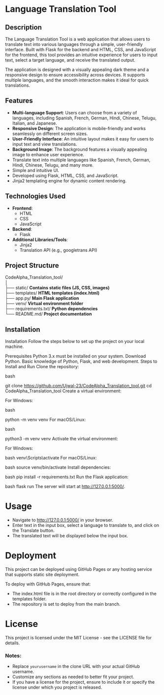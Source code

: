 # Language Translation Tool

## Description

The Language Translation Tool is a web application that allows users to translate text into various languages through a simple, user-friendly interface. Built with Flask for the backend and HTML, CSS, and JavaScript for the frontend, this tool provides an intuitive experience for users to input text, select a target language, and receive the translated output.

The application is designed with a visually appealing dark theme and a responsive design to ensure accessibility across devices. It supports multiple languages, and the smooth interaction makes it ideal for quick translations.

## Features

- **Multi-language Support**: Users can choose from a variety of languages, including Spanish, French, German, Hindi, Chinese, Telugu, Italian, and Japanese.
- **Responsive Design**: The application is mobile-friendly and works seamlessly on different screen sizes.
- **User-Friendly Interface**: An intuitive layout makes it easy for users to input text and view translations.
- **Background Image**: The background features a visually appealing image to enhance user experience.
- Translate text into multiple languages like Spanish, French, German, Hindi, Chinese, Telugu, and many more.
- Simple and intuitive UI.
- Developed using Flask, HTML, CSS, and JavaScript.
- Jinja2 templating engine for dynamic content rendering.

## Technologies Used

- **Frontend**: 
  - HTML
  - CSS
  - JavaScript
- **Backend**:
  - Flask
- **Additional Libraries/Tools**:
   - Jinja2
   - Translation API (e.g., googletrans API)

## Project Structure

CodeAlpha_Translation_tool/</br>
│</br>
├── static/               **Contains static files (JS, CSS, images)**</br>
├── templates/           **HTML templates (index.html)**</br>
├── app.py/              **Main Flask application**</br>
├── venv/                 **Virtual environment folder**</br>
├── requirements.txt/     **Python dependencies**</br>
└── README.md/             **Project documentation**</br>

## Installation

Installation
Follow the steps below to set up the project on your local machine.

Prerequisites
Python 3.x must be installed on your system. Download Python.
Basic knowledge of Python, Flask, and web development.
Steps to Install and Run
Clone the repository:

bash

git clone https://github.com/Ujwal-23/CodeAlpha_Translation_tool.git
cd CodeAlpha_Translation_tool
Create a virtual environment:

For Windows:

bash

python -m venv venv
For macOS/Linux:

bash

python3 -m venv venv
Activate the virtual environment:

For Windows:

bash
venv\Scripts\activate
For macOS/Linux:

bash
source venv/bin/activate
Install dependencies:

bash
pip install -r requirements.txt
Run the Flask application:

bash
flask run
The server will start at http://127.0.0.1:5000/.

# Usage
- Navigate to http://127.0.0.1:5000/ in your browser.
- Enter text in the input box, select a language to translate to, and click on the Translate button.
- The translated text will be displayed below the input box.
# Deployment
This project can be deployed using GitHub Pages or any hosting service that supports static site deployment.

To deploy with GitHub Pages, ensure that:

- The index.html file is in the root directory or correctly configured in the templates folder.
- The repository is set to deploy from the main branch.
# License
This project is licensed under the MIT License - see the LICENSE file for details.

### Notes:
- Replace `yourusername` in the clone URL with your actual GitHub username.
- Customize any sections as needed to better fit your project.
- If you have a license for the project, ensure to include it or specify the license under which you project is released.
